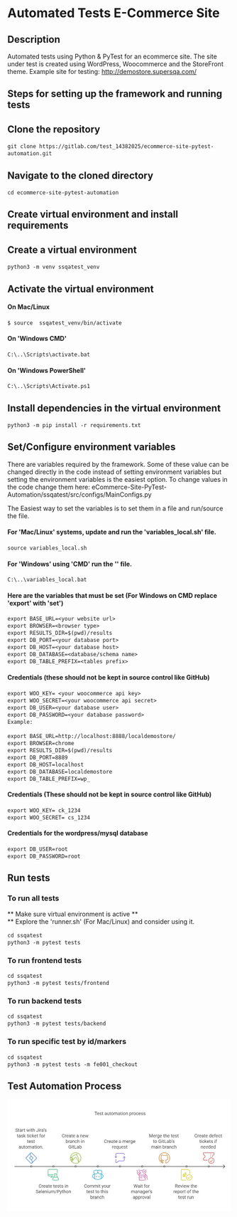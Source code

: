 # Automated Tests E-Commerce Site
## Description
Automated tests using Python & PyTest for an ecommerce site. The site under test is created using WordPress, Woocommerce and the StoreFront theme. Example site for testing: http://demostore.supersqa.com/

## Steps for setting up the framework and running tests
## Clone the repository
```commandline
git clone https://gitlab.com/test_14382025/ecommerce-site-pytest-automation.git
```

## Navigate to the cloned directory
```commandline
cd ecommerce-site-pytest-automation
```

## Create virtual environment and install requirements
## Create a virtual environment
```commandline
python3 -m venv ssqatest_venv
```

## Activate the virtual environment
#### On Mac/Linux
```commandline
$ source  ssqatest_venv/bin/activate
```

#### On 'Windows CMD'
```commandline
C:\..\Scripts\activate.bat
```
#### On 'Windows PowerShell'
```commandline
C:\..\Scripts\Activate.ps1
```


## Install dependencies in the virtual environment
```commandline
python3 -m pip install -r requirements.txt
```

## Set/Configure environment variables
There are variables required by the framework. Some of these value can be changed directly in the code instead of setting environment variables but setting the environment variables is the easiest option. To change values in the code change them here: 
eCommerce-Site-PyTest-Automation/ssqatest/src/configs/MainConfigs.py

The Easiest way to set the variables is to set them in a file and run/source the file.

#### For 'Mac/Linux' systems, update and run the 'variables_local.sh' file.
```commandline
source variables_local.sh
```


#### For 'Windows' using 'CMD' run the '' file.
```commandline
C:\..\variables_local.bat
```

#### Here are the variables that must be set (For Windows on CMD replace 'export' with 'set')
```commandline
export BASE_URL=<your website url> 
export BROWSER=<browser type>
export RESULTS_DIR=$(pwd)/results
export DB_PORT=<your database port>
export DB_HOST=<your database host>
export DB_DATABASE=<database/schema name>
export DB_TABLE_PREFIX=<tables prefix>
```


#### Credentials (these should not be kept in source control like GitHub)
```commandline
export WOO_KEY= <your woocommerce api key>
export WOO_SECRET=<your woocommerce api secret>
export DB_USER=<your database user>
export DB_PASSWORD=<your database password>
Example:

export BASE_URL=http://localhost:8888/localdemostore/ 
export BROWSER=chrome 
export RESULTS_DIR=$(pwd)/results 
export DB_PORT=8889 
export DB_HOST=localhost 
export DB_DATABASE=localdemostore 
export DB_TABLE_PREFIX=wp_ 
```

#### Credentials (These should not be kept in source control like GitHub)
```commandline
export WOO_KEY= ck_1234 
export WOO_SECRET= cs_1234
```

#### Credentials for the wordpress/mysql database
```commandline
export DB_USER=root 
export DB_PASSWORD=root
```


## Run tests
### To run all tests
** Make sure virtual environment is active ** <br>
** Explore the 'runner.sh' (For Mac/Linux) and consider using it.

```commandline
cd ssqatest
python3 -m pytest tests
```

### To run frontend tests
```commandline
cd ssqatest
python3 -m pytest tests/frontend
```

### To run backend tests
```commandline
cd ssqatest
python3 -m pytest tests/backend
```

### To run specific test by id/markers
```commandline
cd ssqatest
python3 -m pytest tests -m fe001_checkout
```

## Test Automation Process 
![Automation Framework](images/automation_process.jpg)
